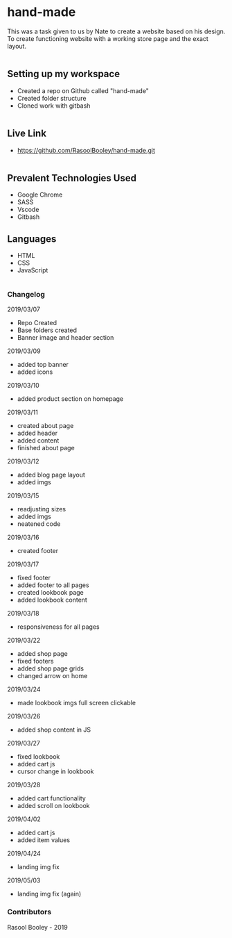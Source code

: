 # hand-made

This was a task given to us by Nate to create a website based on his design. To create functioning website with a working store page and the exact layout.

```
```

## Setting up my workspace

- Created a repo on Github called "hand-made"
- Created folder structure
- Cloned work with gitbash

```
```

## Live Link

- https://github.com/RasoolBooley/hand-made.git

```
```

## Prevalent Technologies Used

- Google Chrome
- SASS
- Vscode
- Gitbash

## Languages 

- HTML
- CSS
- JavaScript

```
```

### Changelog

2019/03/07

- Repo Created
- Base folders created
- Banner image and header section

2019/03/09

- added top banner
- added icons

2019/03/10

- added product section on homepage

2019/03/11

- created about page
- added header
- added content
- finished about page

2019/03/12

- added blog page layout
- added imgs


2019/03/15

- readjusting sizes
- added imgs
- neatened code

2019/03/16

- created footer

2019/03/17

- fixed footer
- added footer to all pages
- created lookbook page
- added lookbook content

2019/03/18

- responsiveness for all pages

2019/03/22

- added shop page
- fixed footers
- added shop page grids
- changed arrow on home

2019/03/24 

- made lookbook imgs full screen clickable

2019/03/26

- added shop content in JS

2019/03/27

- fixed lookbook
- added cart js
- cursor change in lookbook

2019/03/28

- added cart functionality
- added scroll on lookbook

2019/04/02

- added cart js
- added item values
 
2019/04/24

- landing img fix

2019/05/03

- landing img fix (again)

### Contributors

Rasool Booley - 2019




